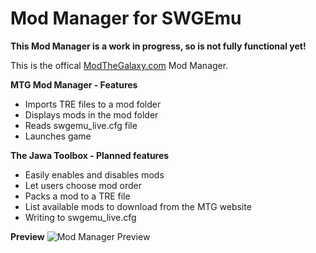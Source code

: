 ﻿# Mod Manager for SWGEmu
**This Mod Manager is a work in progress, so is not fully functional yet!**

This is the offical [ModTheGalaxy.com](https://modthegalaxy.com/) Mod Manager.


**MTG Mod Manager - Features**
* Imports TRE files to a mod folder
* Displays mods in the mod folder
* Reads swgemu_live.cfg file
* Launches game

**The Jawa Toolbox - Planned features**
* Easily enables and disables mods
* Let users choose mod order
* Packs a mod to a TRE file 
* List available mods to download from the MTG website
* Writing to swgemu_live.cfg

**Preview**
![Mod Manager Preview](https://media.discordapp.net/attachments/605830172721283082/1087615977262420008/image.png)